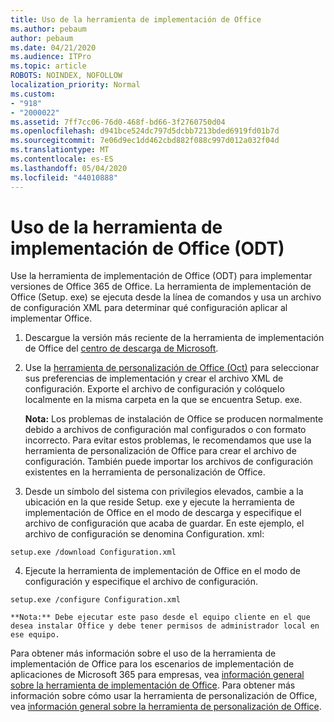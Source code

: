 ```yaml
---
title: Uso de la herramienta de implementación de Office
ms.author: pebaum
author: pebaum
ms.date: 04/21/2020
ms.audience: ITPro
ms.topic: article
ROBOTS: NOINDEX, NOFOLLOW
localization_priority: Normal
ms.custom:
- "918"
- "2000022"
ms.assetid: 7ff7cc06-76d0-468f-bd66-3f2760750d04
ms.openlocfilehash: d941bce524dc797d5dcbb7213bded6919fd01b7d
ms.sourcegitcommit: 7e06d9ec1dd462cbd882f088c997d012a032f04d
ms.translationtype: MT
ms.contentlocale: es-ES
ms.lasthandoff: 05/04/2020
ms.locfileid: "44010888"
---
```

# <a name="using-the-office-deployment-tool-odt"></a>Uso de la herramienta de implementación de Office (ODT)

Use la herramienta de implementación de Office (ODT) para implementar versiones de Office 365 de Office. La herramienta de implementación de Office (Setup. exe) se ejecuta desde la línea de comandos y usa un archivo de configuración XML para determinar qué configuración aplicar al implementar Office.
  
1. Descargue la versión más reciente de la herramienta de implementación de Office del [centro de descarga de Microsoft](https://go.microsoft.com/fwlink/p/?LinkID=626065).

2. Use la [herramienta de personalización de Office (Oct)](https://config.office.com) para seleccionar sus preferencias de implementación y crear el archivo XML de configuración. Exporte el archivo de configuración y colóquelo localmente en la misma carpeta en la que se encuentra Setup. exe.

    **Nota:** Los problemas de instalación de Office se producen normalmente debido a archivos de configuración mal configurados o con formato incorrecto. Para evitar estos problemas, le recomendamos que use la herramienta de personalización de Office para crear el archivo de configuración. También puede importar los archivos de configuración existentes en la herramienta de personalización de Office.

3. Desde un símbolo del sistema con privilegios elevados, cambie a la ubicación en la que reside Setup. exe y ejecute la herramienta de implementación de Office en el modo de descarga y especifique el archivo de configuración que acaba de guardar. En este ejemplo, el archivo de configuración se denomina Configuration. xml:
    
  ```
  setup.exe /download Configuration.xml  
  ```

4. Ejecute la herramienta de implementación de Office en el modo de configuración y especifique el archivo de configuración.
    
  ```
  setup.exe /configure Configuration.xml
  ```

    **Nota:** Debe ejecutar este paso desde el equipo cliente en el que desea instalar Office y debe tener permisos de administrador local en ese equipo.

Para obtener más información sobre el uso de la herramienta de implementación de Office para los escenarios de implementación de aplicaciones de Microsoft 365 para empresas, vea [información general sobre la herramienta de implementación de Office](https://docs.microsoft.com/deployoffice/overview-office-deployment-tool). Para obtener más información sobre cómo usar la herramienta de personalización de Office, vea [información general sobre la herramienta de personalización de Office](https://docs.microsoft.com/DeployOffice/overview-of-the-office-customization-tool-for-click-to-run).
